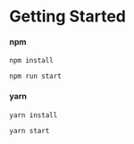 # Getting Started

#### npm 

```
npm install

npm run start
```

#### yarn

```
yarn install

yarn start
```